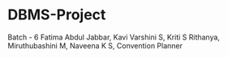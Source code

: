 # DBMS-Project
Batch - 6
Fatima Abdul Jabbar,
Kavi Varshini S,
Kriti S Rithanya,
Miruthubashini M,
Naveena K S,
Convention Planner
